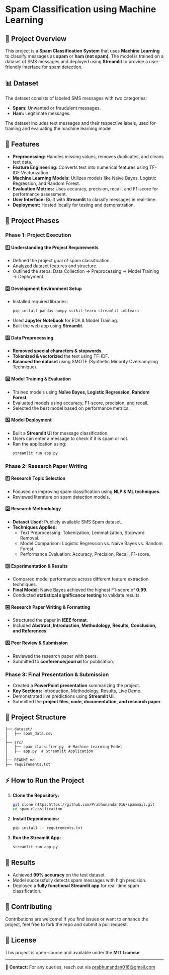 # Spam Classification using Machine Learning

## 📌 Project Overview
This project is a **Spam Classification System** that uses **Machine Learning** to classify messages as **spam** or **ham (not spam)**. The model is trained on a dataset of SMS messages and deployed using **Streamlit** to provide a user-friendly interface for spam detection.

## 📊 Dataset
The dataset consists of labeled SMS messages with two categories:
- **Spam:** Unwanted or fraudulent messages.
- **Ham:** Legitimate messages.

The dataset includes text messages and their respective labels, used for training and evaluating the machine learning model.

## 🚀 Features
- **Preprocessing:** Handles missing values, removes duplicates, and cleans text data.
- **Feature Engineering:** Converts text into numerical features using TF-IDF Vectorization.
- **Machine Learning Models:** Utilizes models like Naïve Bayes, Logistic Regression, and Random Forest.
- **Evaluation Metrics:** Uses accuracy, precision, recall, and F1-score for performance assessment.
- **User Interface:** Built with **Streamlit** to classify messages in real-time.
- **Deployment:** Hosted locally for testing and demonstration.

## 📌 Project Phases
### **Phase 1: Project Execution**
#### 1️⃣ Understanding the Project Requirements
- Defined the project goal of spam classification.
- Analyzed dataset features and structure.
- Outlined the steps: Data Collection → Preprocessing → Model Training → Deployment.

#### 2️⃣ Development Environment Setup
- Installed required libraries:
  ```bash
  pip install pandas numpy scikit-learn streamlit imblearn
  ```
- Used **Jupyter Notebook** for EDA & Model Training.
- Built the web app using **Streamlit**.

#### 3️⃣ Data Preprocessing
- **Removed special characters & stopwords**.
- **Tokenized & vectorized** the text using TF-IDF.
- **Balanced the dataset** using SMOTE (Synthetic Minority Oversampling Technique).

#### 4️⃣ Model Training & Evaluation
- Trained models using **Naïve Bayes, Logistic Regression, Random Forest**.
- Evaluated models using accuracy, F1-score, precision, and recall.
- Selected the best model based on performance metrics.

#### 5️⃣ Model Deployment
- Built a **Streamlit UI** for message classification.
- Users can enter a message to check if it is spam or not.
- Ran the application using:
  ```bash
  streamlit run app.py
  ```

### **Phase 2: Research Paper Writing**
#### 1️⃣ Research Topic Selection
- Focused on improving spam classification using **NLP & ML techniques**.
- Reviewed literature on spam detection models.

#### 2️⃣ Research Methodology
- **Dataset Used:** Publicly available SMS Spam dataset.
- **Techniques Applied:**
  - Text Preprocessing: Tokenization, Lemmatization, Stopword Removal.
  - Model Comparison: Logistic Regression vs. Naïve Bayes vs. Random Forest.
  - Performance Evaluation: Accuracy, Precision, Recall, F1-score.

#### 3️⃣ Experimentation & Results
- Compared model performance across different feature extraction techniques.
- **Final Model:** Naïve Bayes achieved the highest F1-score of **0.99**.
- Conducted **statistical significance testing** to validate results.

#### 4️⃣ Research Paper Writing & Formatting
- Structured the paper in **IEEE format**.
- Included **Abstract, Introduction, Methodology, Results, Conclusion, and References**.

#### 5️⃣ Peer Review & Submission
- Reviewed the research paper with peers.
- Submitted to **conference/journal** for publication.

### **Phase 3: Final Presentation & Submission**
- Created a **PowerPoint presentation** summarizing the project.
- **Key Sections:** Introduction, Methodology, Results, Live Demo.
- Demonstrated live predictions using **Streamlit UI**.
- Submitted the **project files, code, documentation, and research paper**.

## 📁 Project Structure
```
├── dataset/
│   ├── spam_data.csv
│
├── src/
│   ├── spam_classifier.py  # Machine Learning Model
│   ├── app.py  # Streamlit Application
│
├── README.md
├── requirements.txt
```

## ⚡ How to Run the Project
1. **Clone the Repository:**
   ```bash
   git clone https:https://github.com/Prabhunandan016/spammail.git
   cd spam-classification
   ```

2. **Install Dependencies:**
   ```bash
   pip install -r requirements.txt
   ```

3. **Run the Streamlit App:**
   ```bash
   streamlit run app.py
   ```

## 📌 Results
- Achieved **99% accuracy** on the test dataset.
- Model successfully detects spam messages with high precision.
- Deployed a **fully functional Streamlit app** for real-time spam classification.

## 🤝 Contributing
Contributions are welcome! If you find issues or want to enhance the project, feel free to fork the repo and submit a pull request.

## 📜 License
This project is open-source and available under the **MIT License**.

---
📧 **Contact:** For any queries, reach out via prabhunandan016@gmail.com

